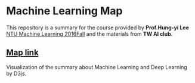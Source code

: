 # Machine Learning Map
This repository is a summary for the course provided by **Prof.Hung-yi Lee** [NTU Machine Learning 2016Fall](http://speech.ee.ntu.edu.tw/~tlkagk/courses_ML16.html) and the materials from **TW AI club**.

## [Map link](https://bill9800.github.io/Machine_Learning_Map/)
Visualization of the summary about Machine Learning and Deep Learning by D3js.
